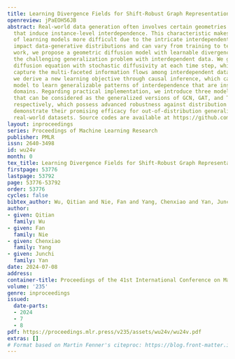 ```yaml
---
title: Learning Divergence Fields for Shift-Robust Graph Representations
openreview: jPaEOH56JB
abstract: Real-world data generation often involves certain geometries (e.g., graphs)
  that induce instance-level interdependence. This characteristic makes the generalization
  of learning models more difficult due to the intricate interdependent patterns that
  impact data-generative distributions and can vary from training to testing. In this
  work, we propose a geometric diffusion model with learnable divergence fields for
  the challenging generalization problem with interdependent data. We generalize the
  diffusion equation with stochastic diffusivity at each time step, which aims to
  capture the multi-faceted information flows among interdependent data. Furthermore,
  we derive a new learning objective through causal inference, which can guide the
  model to learn generalizable patterns of interdependence that are insensitive across
  domains. Regarding practical implementation, we introduce three model instantiations
  that can be considered as the generalized versions of GCN, GAT, and Transformers,
  respectively, which possess advanced robustness against distribution shifts. We
  demonstrate their promising efficacy for out-of-distribution generalization on diverse
  real-world datasets. Source codes are available at https://github.com/fannie1208/GLIND.
layout: inproceedings
series: Proceedings of Machine Learning Research
publisher: PMLR
issn: 2640-3498
id: wu24v
month: 0
tex_title: Learning Divergence Fields for Shift-Robust Graph Representations
firstpage: 53776
lastpage: 53792
page: 53776-53792
order: 53776
cycles: false
bibtex_author: Wu, Qitian and Nie, Fan and Yang, Chenxiao and Yan, Junchi
author:
- given: Qitian
  family: Wu
- given: Fan
  family: Nie
- given: Chenxiao
  family: Yang
- given: Junchi
  family: Yan
date: 2024-07-08
address:
container-title: Proceedings of the 41st International Conference on Machine Learning
volume: '235'
genre: inproceedings
issued:
  date-parts:
  - 2024
  - 7
  - 8
pdf: https://proceedings.mlr.press/v235/assets/wu24v/wu24v.pdf
extras: []
# Format based on Martin Fenner's citeproc: https://blog.front-matter.io/posts/citeproc-yaml-for-bibliographies/
---
```

